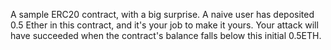 A sample ERC20 contract, with a big surprise. A naive user has deposited 0.5 Ether in this contract, and it's your job to make it yours. Your attack will have succeeded when the contract's balance falls below this initial 0.5ETH.